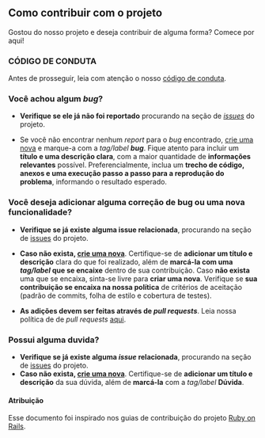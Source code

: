 ## Como contribuir com o projeto
Gostou do nosso projeto e deseja contribuir de alguma forma? Comece por aqui! 

### CÓDIGO DE CONDUTA
Antes de prosseguir, leia com atenção o nosso [código de conduta](https://github.com/PI2-Irri/webapp/blob/master/CODE_OF_CONDUCT.md).

### **Você achou algum *bug*?**
*  **Verifique se ele já não foi reportado** procurando na seção de *[issues](https://github.com/PI2-Irri/webapp/issues)* do projeto.

*  Se você não encontrar nenhum *report* para o *bug* encontrado, [crie uma nova](https://github.com/PI2-Irri/webapp/issues) e marque-a com a *tag/label* ***bug***. 
Fique atento para incluir um **título e uma descrição clara**, com a maior quantidade de **informações relevantes** possível. Preferencialmente, inclua um **trecho de código, anexos e uma execução passo a passo para a reprodução do problema**, informando o resultado esperado.

### **Você deseja adicionar alguma correção de bug ou uma nova funcionalidade?**
*  **Verifique se já existe alguma issue relacionada**, procurando na seção de [issues](https://github.com/PI2-Irri/webapp/issues) do projeto.

* **Caso não exista, [crie uma nova](https://github.com/PI2-Irri/webapp/issues)**. Certifique-se de **adicionar um título e descrição** clara do que foi realizado, além de **marcá-la com uma *tag/label* que se encaixe** dentro de sua contribuição. Caso **não exista** uma que se encaixa, sinta-se livre para **criar uma nova**. Verifique se **sua contribuição se encaixa na nossa política** de critérios de aceitação (padrão de commits, folha de estilo e cobertura de testes).
* **As adições devem ser feitas através de *pull requests***. Leia nossa política de de *pull requests* [aqui]().

### Possui alguma duvida?
*  **Verifique se já existe alguma *issue* relacionada**, procurando na seção de [issues](https://github.com/PI2-Irri/webapp/issues) do projeto.
* **Caso não exista, [crie uma nova](https://github.com/PI2-Irri/webapp/issues)**. Certifique-se de **adicionar um título e descrição** da sua dúvida, além de **marcá-la** com a *tag/label* **Dúvida**. 

####  Atribuição
Esse documento foi inspirado nos guias de contribuição do projeto [Ruby on Rails](https://github.com/rails/rails/blob/master/CONTRIBUTING.md).
